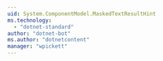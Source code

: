 ```yaml
---
uid: System.ComponentModel.MaskedTextResultHint
ms.technology: 
  - "dotnet-standard"
author: "dotnet-bot"
ms.author: "dotnetcontent"
manager: "wpickett"
---
```

